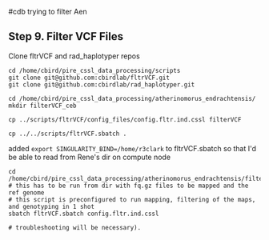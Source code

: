 #cdb trying to filter Aen



## Step 9. Filter VCF Files

Clone fltrVCF and rad_haplotyper repos

```
cd /home/cbird/pire_cssl_data_processing/scripts
git clone git@github.com:cbirdlab/fltrVCF.git
git clone git@github.com:cbirdlab/rad_haplotyper.git

cd /home/cbird/pire_cssl_data_processing/atherinomorus_endrachtensis/
mkdir filterVCF_ceb

cp ../scripts/fltrVCF/config_files/config.fltr.ind.cssl filterVCF

cp ../../scripts/fltrVCF.sbatch .
```

added `export SINGULARITY_BIND=/home/r3clark` to fltrVCF.sbatch so that I'd be able to read from Rene's dir on compute node

```
cd /home/cbird/pire_cssl_data_processing/atherinomorus_endrachtensis/filterVCF
# this has to be run from dir with fq.gz files to be mapped and the ref genome
# this script is preconfigured to run mapping, filtering of the maps, and genotyping in 1 shot
sbatch fltrVCF.sbatch config.fltr.ind.cssl

# troubleshooting will be necessary).
```
